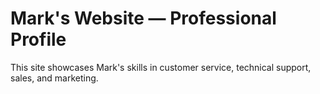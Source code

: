 # Mark's Website — Professional Profile

This site showcases Mark's skills in customer service, technical support, sales, and marketing.
